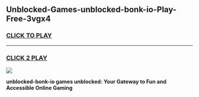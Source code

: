 
## Unblocked-Games-unblocked-bonk-io-Play-Free-3vgx4
<h3>
<a href="https://premium76.site?title=unblocked-bonk-io&ref=23A">CLICK TO PLAY</a></h3>
<hr>

<h3>
<a href="https://premium76.site?title=unblocked-bonk-io&ref=23A">CLICK 2 PLAY</a>
  
</h3>

<a href="https://premium76.site?title=unblocked-bonk-io&ref=23A"><img src="https://clearcache.store/games.png"></a>


**unblocked-bonk-io games unblocked: Your Gateway to Fun and Accessible Online Gaming**
